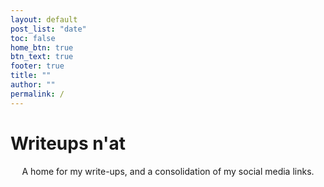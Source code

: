 ```yaml
---
layout: default
post_list: "date"
toc: false
home_btn: true
btn_text: true
footer: true
title: ""
author: ""
permalink: /
---
```


# Writeups n'at

<div style="text-align: center">
	A home for my write-ups, and a consolidation of my social media links.
</div>
<div calss=emblem>
    <script src="https://www.hackthebox.eu/badge/279144"></script>
</div>
<div class=emblem>
    <script src="https://tryhackme.com/badge/38736"></script>
</div>